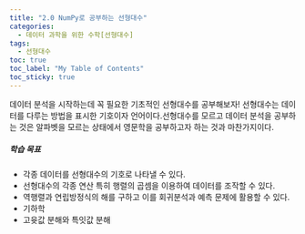 ```yaml
---
title: "2.0 NumPy로 공부하는 선형대수"
categories: 
  - 데이터 과학을 위한 수학[선형대수]
tags:
  - 선형대수
toc: true
toc_label: "My Table of Contents" 
toc_sticky: true
---
```


데이터 분석을 시작하는데 꼭 필요한 기초적인 선형대수를 공부해보자! 선형대수는 데이터를 다루는 방법을 표시한 기호이자 언어이다.선형대수를 모르고 데이터 분석을 공부하는 것은 알파벳을 모르는 상태에서 영문학을 공부하고자 하는 것과 마찬가지이다.

##### 학습 목표
* 각종 데이터를 선형대수의 기호로 나타낼 수 있다.
* 선형대수의 각종 연산 특히 행렬의 곱셈을 이용하여 데이터를 조작할 수 있다.
* 역행렬과 연립방정식의 해를 구하고 이를 회귀분석과 예측 문제에 활용할 수 있다.
* 기하학
* 고윳값 분해와 특잇값 분해